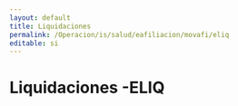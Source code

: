 ```yaml
---
layout: default
title: Liquidaciones
permalink: /Operacion/is/salud/eafiliacion/movafi/eliq
editable: si
---
```


# Liquidaciones  -ELIQ



